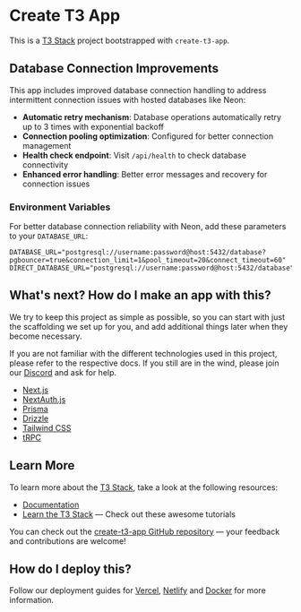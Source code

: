 # Create T3 App

This is a [T3 Stack](https://create.t3.gg/) project bootstrapped with `create-t3-app`.

## Database Connection Improvements

This app includes improved database connection handling to address intermittent connection issues with hosted databases like Neon:

- **Automatic retry mechanism**: Database operations automatically retry up to 3 times with exponential backoff
- **Connection pooling optimization**: Configured for better connection management
- **Health check endpoint**: Visit `/api/health` to check database connectivity
- **Enhanced error handling**: Better error messages and recovery for connection issues

### Environment Variables

For better database connection reliability with Neon, add these parameters to your `DATABASE_URL`:

```
DATABASE_URL="postgresql://username:password@host:5432/database?pgbouncer=true&connection_limit=1&pool_timeout=20&connect_timeout=60"
DIRECT_DATABASE_URL="postgresql://username:password@host:5432/database"
```

## What's next? How do I make an app with this?

We try to keep this project as simple as possible, so you can start with just the scaffolding we set up for you, and add additional things later when they become necessary.

If you are not familiar with the different technologies used in this project, please refer to the respective docs. If you still are in the wind, please join our [Discord](https://t3.gg/discord) and ask for help.

- [Next.js](https://nextjs.org)
- [NextAuth.js](https://next-auth.js.org)
- [Prisma](https://prisma.io)
- [Drizzle](https://orm.drizzle.team)
- [Tailwind CSS](https://tailwindcss.com)
- [tRPC](https://trpc.io)

## Learn More

To learn more about the [T3 Stack](https://create.t3.gg/), take a look at the following resources:

- [Documentation](https://create.t3.gg/)
- [Learn the T3 Stack](https://create.t3.gg/en/faq#what-learning-resources-are-currently-available) — Check out these awesome tutorials

You can check out the [create-t3-app GitHub repository](https://github.com/t3-oss/create-t3-app) — your feedback and contributions are welcome!

## How do I deploy this?

Follow our deployment guides for [Vercel](https://create.t3.gg/en/deployment/vercel), [Netlify](https://create.t3.gg/en/deployment/netlify) and [Docker](https://create.t3.gg/en/deployment/docker) for more information.
